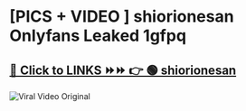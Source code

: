 
 # [PICS + VIDEO ] shiorionesan Onlyfans Leaked 1gfpq

## <h2><a href="https://clipsfans.com/shiorionesan&ref=git">🔗 Click to LINKS ⏩⏩ 👉 🟢 shiorionesan </a></h2>

<a href="https://clipsfans.com/shiorionesan&ref=git" rel="nofollow" data-target="animated-image.originalLink"><img src="https://i.ibb.co.com/xMMVF88/686577567.gif" alt="Viral Video Original" style="max-width: 100%; display: inline-block;" data-target="animated-image.originalImage"></a>

